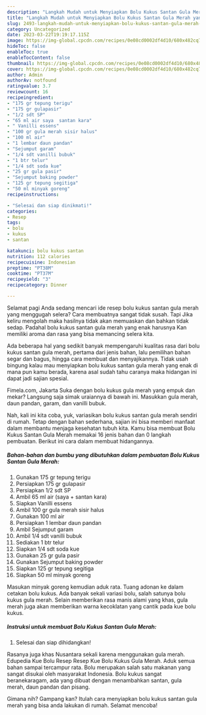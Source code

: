 ```yaml
---
description: "Langkah Mudah untuk Menyiapkan Bolu Kukus Santan Gula Merah yang Enak Banget, Buat Buka Puasa Enak"
title: "Langkah Mudah untuk Menyiapkan Bolu Kukus Santan Gula Merah yang Enak Banget, Buat Buka Puasa Enak"
slug: 2493-langkah-mudah-untuk-menyiapkan-bolu-kukus-santan-gula-merah-yang-enak-banget-buat-buka-puasa-enak
category: Uncategorized
date: 2023-03-22T19:19:17.115Z
image: https://img-global.cpcdn.com/recipes/0e08cd0002df4d10/680x482cq70/bolu-kukus-santan-gula-merah-foto-resep-utama.jpg
hideToc: false
enableToc: true
enableTocContent: false
thumbnail: https://img-global.cpcdn.com/recipes/0e08cd0002df4d10/680x482cq70/bolu-kukus-santan-gula-merah-foto-resep-utama.jpg
cover: https://img-global.cpcdn.com/recipes/0e08cd0002df4d10/680x482cq70/bolu-kukus-santan-gula-merah-foto-resep-utama.jpg
author: Admin
authorAv: notfound
ratingvalue: 3.7
reviewcount: 16
recipeingredient:
- "175 gr tepung terigu"
- "175 gr gulapasir"
- "1/2 sdt SP"
- "65 ml air saya  santan kara"
- " Vanilli essens"
- "100 gr gula merah sisir halus"
- "100 ml air"
- "1 lembar daun pandan"
- "Sejumput garam"
- "1/4 sdt vanilli bubuk"
- "1 btr telur"
- "1/4 sdt soda kue"
- "25 gr gula pasir"
- "Sejumput baking powder"
- "125 gr tepung segitiga"
- "50 ml minyak goreng"
recipeinstructions:

- "Selesai dan siap dinikmati!"
categories:
- Resep
tags:
- bolu
- kukus
- santan

katakunci: bolu kukus santan 
nutrition: 112 calories
recipecuisine: Indonesian
preptime: "PT38M"
cooktime: "PT37M"
recipeyield: "3"
recipecategory: Dinner

---
```



Selamat pagi Anda sedang mencari ide resep bolu kukus santan gula merah yang menggugah selera? Cara membuatnya sangat tidak susah. Tapi Jika keliru mengolah maka hasilnya tidak akan memuaskan dan bahkan tidak sedap. Padahal bolu kukus santan gula merah yang enak harusnya Kan memiliki aroma dan rasa yang bisa memancing selera kita.


Ada beberapa hal yang sedikit banyak mempengaruhi kualitas rasa dari bolu kukus santan gula merah, pertama dari jenis bahan, lalu pemilihan bahan segar dan bagus, hingga cara membuat dan menyajikannya. Tidak usah bingung kalau mau menyiapkan bolu kukus santan gula merah yang enak di mana pun kamu berada, karena asal sudah tahu caranya maka hidangan ini dapat jadi sajian spesial.

Fimela.com, Jakarta Suka dengan bolu kukus gula merah yang empuk dan mekar? Langsung saja simak uraiannya di bawah ini. Masukkan gula merah, daun pandan, garam, dan vanilli bubuk.


Nah, kali ini kita coba, yuk, variasikan bolu kukus santan gula merah sendiri di rumah. Tetap dengan bahan sederhana, sajian ini bisa memberi manfaat dalam membantu menjaga kesehatan tubuh kita. Kamu bisa membuat Bolu Kukus Santan Gula Merah memakai 16 jenis bahan dan 0 langkah pembuatan. Berikut ini cara dalam membuat hidangannya.

<!--inarticleads1-->

##### Bahan-bahan dan bumbu yang dibutuhkan dalam pembuatan Bolu Kukus Santan Gula Merah:

1. Gunakan 175 gr tepung terigu
1. Persiapkan 175 gr gulapasir
1. Persiapkan 1/2 sdt SP
1. Ambil 65 ml air (saya + santan kara)
1. Siapkan  Vanilli essens
1. Ambil 100 gr gula merah sisir halus
1. Gunakan 100 ml air
1. Persiapkan 1 lembar daun pandan
1. Ambil Sejumput garam
1. Ambil 1/4 sdt vanilli bubuk
1. Sediakan 1 btr telur
1. Siapkan 1/4 sdt soda kue
1. Gunakan 25 gr gula pasir
1. Gunakan Sejumput baking powder
1. Siapkan 125 gr tepung segitiga
1. Siapkan 50 ml minyak goreng


Masukan minyak goreng kemudian aduk rata. Tuang adonan ke dalam cetakan bolu kukus. Ada banyak sekali variasi bolu, salah satunya bolu kukus gula merah. Selain memberikan rasa manis alami yang khas, gula merah juga akan memberikan warna kecoklatan yang cantik pada kue bolu kukus. 

<!--inarticleads2-->

##### Instruksi untuk membuat Bolu Kukus Santan Gula Merah:


1. Selesai dan siap dihidangkan!

Rasanya juga khas Nusantara sekali karena menggunakan gula merah. Edupedia Kue Bolu Resep Resep Kue Bolu Kukus Gula Merah. Aduk semua bahan sampai tercampur rata. Bolu merupakan salah satu makanan yang sangat disukai oleh masyarakat Indonesia. Bolu kukus sangat beranekaragam, ada yang dibuat dengan menambahkan santan, gula merah, daun pandan dan pisang. 

Gimana nih? Gampang kan? Itulah cara menyiapkan bolu kukus santan gula merah yang bisa anda lakukan di rumah. Selamat mencoba!
